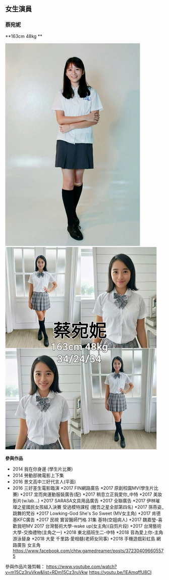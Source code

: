 ## 女生演員

### 蔡宛妮
**163cm  48kg **

![Image](./shinny/shinny01.jpeg)
![Image](./shinny/shinny02.jpeg)

**參與作品**
* 2014 我在你身邊 (學生片比賽)
* 2014 勞動部微電影上下集
* 2016 景文高中三好代言人(平面)
* 2016 三好差生電影臨演
*2017 FIN網路廣告
*2017 原創校園MV(學生片比賽)
*2017 宜而爽運動服裝廣告(配)
*2017 稍息立正我愛你_中特
*2017 美妝影片(w.lab...)
*2017 SARASA文具用品廣告
*2017 全聯廣告
*2017 伊林璀璨之星國民女孩組入決賽
受過模特課程 (醒吾之星全部第四名)
*2017 孫燕姿_跳舞的梵谷
*2017 Lowking-God She's So Sweet (MV女主角)
*2017 肯德基KFC廣告
*2017 民視 實習醫師鬥格 31集 基特(空姐病人)
*2017 魏嘉瑩-喜歡我吧MV 
2017 台灣藝術大學-wake up(女主角)(自剪片段) 
*2017 台灣藝術大學-交換禮物(主角之一)
*2018 東北插班生二-中特
*2018 音為愛上你-主角游泳替身
*2018 大愛 千里路·愛相髓(老師女同事)
*2018 手機遊戲彩虹島 網路廣告 女主角 https://www.facebook.com/chtw.gamedreamer/posts/372304096605575 

參與作品片幾剪輯：
https://www.youtube.com/watch?v=m15Cz3ruVkw&list=RDm15Cz3ruVkw 
https://youtu.be/1EAmqffU8CI



